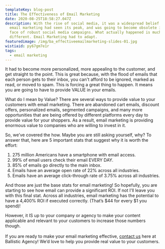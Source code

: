 ```yaml
---
templateKey: blog-post
title: The Effectiveness of Email Marketing
date: 2020-08-25T18:58:27.047Z
description: With the rise of social media, it was a widespread belief that
  email marketing had seen its peak, and was going to become obsolete in the
  face of robust social media campaigns. What actually happened is much
  different. Email Marketing had to adapt.
featuredimage: /img/ba_effectiveemailmarketing-slides-01.jpg
wistiaid: py67gm7e1r
tags:
  - email marketing
---
```

It had to become more personalized, more appealing to the customer, and get straight to the point. This is great because, with the flood of emails that each person gets to their inbox, you can't afford to be ignored, marked as read, or moved to spam. This is forcing a great thing to happen. It means you are going to have to provide VALUE in your emails.

What do I mean by Value? There are several ways to provide value to your customers with email marketing. There are abandoned cart emails, discount offers, personalized emails, segmented campaigns, and many more opportunities that are being offered by different platforms every day to provide value for your shoppers. As a result, email marketing is providing enormous value to companies who are willing to invest in it.

So, we’ve covered the how. Maybe you are still asking yourself, why? To answer that, here are 5 important stats that suggest why it is worth the effort:

1. 275 million Americans have a smartphone with email access.
2. 99% of email users check their email EVERY DAY.
3. 85% of emails go directly to the main inbox.
4. Emails have an average open rate of 22% across all industries.
5. Emails have an average click-through rate of 3.75% across all industries.

And those are just the base stats for email marketing! So hopefully, you are starting to see how email can provide a significant ROI. If not I'll leave you with this final stat. Across all industries, email marketing has the potential to have a 4,400% ROI if executed correctly. (That’s $44 for every $1 you spend)!

However, it IS up to your company or agency to make your content applicable and relevant to your customers to increase those numbers though.\
\
If you are ready to make your email marketing effective, [contact us](https://ballisticagency.com/contact) here at Ballistic Agency! We’d love to help you provide real value to your customers.